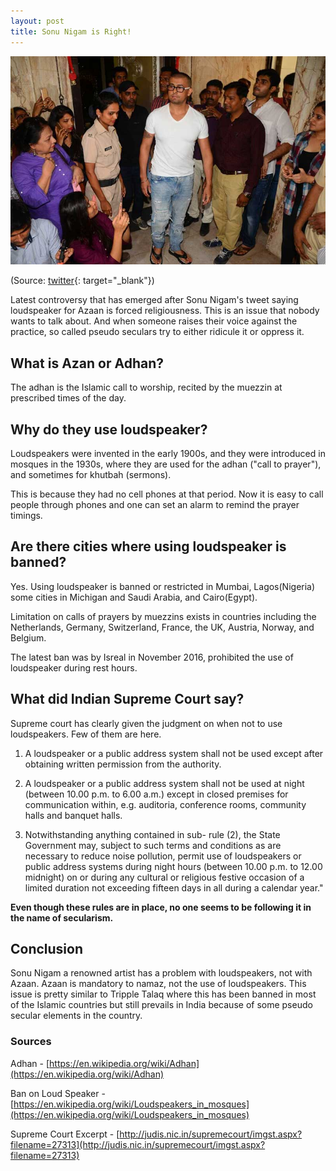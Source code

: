 ```yaml
---
layout: post
title: Sonu Nigam is Right!
---
```


![sonu nigam azaan loudspeaker twitter](/images/sonu-nigam-azaan-loudspeaker-twitter.jpg)

(Source: [twitter](https://twitter.com/CameraaIn/status/854644526165655552){: target="_blank"})

Latest controversy that has emerged after Sonu Nigam's tweet saying loudspeaker for Azaan is forced religiousness. This is an issue that nobody wants to talk about. And when someone raises their voice against the practice, so called pseudo seculars try to either ridicule it or oppress it. 


## What is Azan or Adhan?

The adhan is the Islamic call to worship, recited by the muezzin at prescribed times of the day.

## Why do they use loudspeaker?
Loudspeakers were invented in the early 1900s, and they were introduced in mosques in the 1930s, where they are used for the adhan ("call to prayer"), and sometimes for khutbah (sermons). 

This is because they had no cell phones at that period. Now it is easy to call people through phones and one can set an alarm to remind the prayer timings.

## Are there cities where using loudspeaker is banned?
Yes. Using loudspeaker is banned or restricted in Mumbai, Lagos(Nigeria) some cities in Michigan and Saudi Arabia, and Cairo(Egypt). 

Limitation on calls of prayers by muezzins exists in countries including the Netherlands, Germany, Switzerland, France, the UK, Austria, Norway, and Belgium.

The latest ban was by Isreal in November 2016, prohibited the use of loudspeaker during rest hours.


## What did Indian Supreme Court say?
Supreme court has clearly given the judgment on when not to use loudspeakers. Few of them are here.

1. A loudspeaker or a public address system shall not be used except after obtaining written permission from the authority.

2. A loudspeaker or a public address system shall not be used at night (between 10.00 p.m. to 6.00 a.m.) except in closed premises for communication within, e.g. auditoria, conference rooms, community halls and banquet halls.

3. Notwithstanding anything contained in sub- rule (2), the State Government may, subject to such terms and conditions as are necessary to reduce noise pollution, permit use of loudspeakers or public address systems during night hours (between 10.00 p.m. to 12.00 midnight) on or during any cultural or religious festive occasion of a limited duration not exceeding fifteen days in all during a calendar year."


**Even though these rules are in place, no one seems to be following it in the name of secularism.**

## Conclusion
Sonu Nigam a renowned artist has a problem with loudspeakers, not with Azaan. Azaan is mandatory to namaz, not the use of loudspeakers. This issue is pretty similar to Tripple Talaq where this has been banned in most of the Islamic countries but still prevails in India because of some pseudo secular elements in the country.


### Sources

Adhan - [https://en.wikipedia.org/wiki/Adhan](https://en.wikipedia.org/wiki/Adhan)

Ban on Loud Speaker - [https://en.wikipedia.org/wiki/Loudspeakers_in_mosques](https://en.wikipedia.org/wiki/Loudspeakers_in_mosques)

Supreme Court Excerpt - [http://judis.nic.in/supremecourt/imgst.aspx?filename=27313](http://judis.nic.in/supremecourt/imgst.aspx?filename=27313)